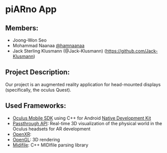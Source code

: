 # piARno App

## Members:
- Joong-Won Seo
- Mohammad Naanaa [@hamnaanaa](https://github.com/hamnaanaa)
- Jack Sterling Klusmann (@Jack-Klusmann) (https://github.com/Jack-Klusmann)

## Project Description:
Our project is an augmented reality application for head-mounted displays (specifically, the oculus Quest). 

## Used Frameworks:
- [Oculus Mobile SDK](https://developer.oculus.com/downloads/package/oculus-mobile-sdk/) using C++ for Android [Native Development Kit](https://developer.android.com/ndk)
- [Passthrough API](https://developer.oculus.com/documentation/unity/unity-passthrough/): Real-time 3D visualization of the physical world in the Oculus headsets for AR development
- [OpenXR](https://www.khronos.org/openxr/): 
- [OpenGL](https://www.opengl.org): 3D rendering
- [Midifile](https://github.com/craigsapp/midifile): C++ MIDIfile parsing library
